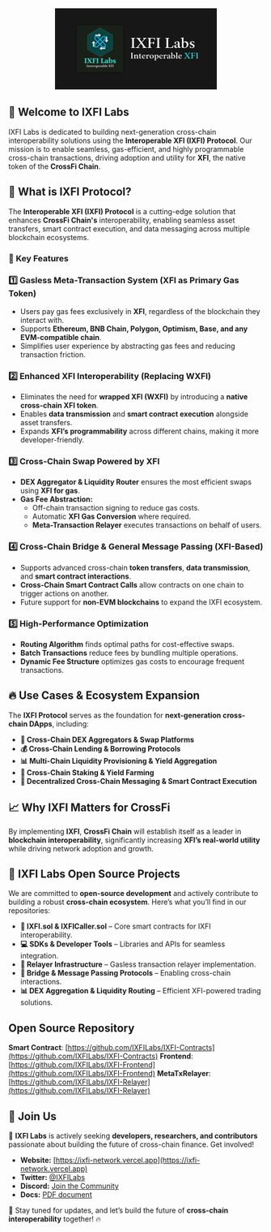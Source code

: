 <div align="center">
    <a href="https://ixfi.network.com">
        <img alt="logo" src="https://github.com/IXFILabs/IXFILabs/blob/main/IXFI-PitchDeck-Cover.png" style="width: 320px;">
    </a>
</div>

## 🚀 Welcome to IXFI Labs
IXFI Labs is dedicated to building next-generation cross-chain interoperability solutions using the **Interoperable XFI (IXFI) Protocol**. Our mission is to enable seamless, gas-efficient, and highly programmable cross-chain transactions, driving adoption and utility for **XFI**, the native token of the **CrossFi Chain**.

## 🌉 What is IXFI Protocol?
The **Interoperable XFI (IXFI) Protocol** is a cutting-edge solution that enhances **CrossFi Chain's** interoperability, enabling seamless asset transfers, smart contract execution, and data messaging across multiple blockchain ecosystems.

### 🌟 Key Features

### 1️⃣ **Gasless Meta-Transaction System (XFI as Primary Gas Token)**
- Users pay gas fees exclusively in **XFI**, regardless of the blockchain they interact with.
- Supports **Ethereum, BNB Chain, Polygon, Optimism, Base, and any EVM-compatible chain**.
- Simplifies user experience by abstracting gas fees and reducing transaction friction.

### 2️⃣ **Enhanced XFI Interoperability (Replacing WXFI)**
- Eliminates the need for **wrapped XFI (WXFI)** by introducing a **native cross-chain XFI token**.
- Enables **data transmission** and **smart contract execution** alongside asset transfers.
- Expands **XFI’s programmability** across different chains, making it more developer-friendly.

### 3️⃣ **Cross-Chain Swap Powered by XFI**
- **DEX Aggregator & Liquidity Router** ensures the most efficient swaps using **XFI for gas**.
- **Gas Fee Abstraction:**
  - Off-chain transaction signing to reduce gas costs.
  - Automatic **XFI Gas Conversion** where required.
  - **Meta-Transaction Relayer** executes transactions on behalf of users.

### 4️⃣ **Cross-Chain Bridge & General Message Passing (XFI-Based)**
- Supports advanced cross-chain **token transfers**, **data transmission**, and **smart contract interactions**.
- **Cross-Chain Smart Contract Calls** allow contracts on one chain to trigger actions on another.
- Future support for **non-EVM blockchains** to expand the IXFI ecosystem.

### 5️⃣ **High-Performance Optimization**
- **Routing Algorithm** finds optimal paths for cost-effective swaps.
- **Batch Transactions** reduce fees by bundling multiple operations.
- **Dynamic Fee Structure** optimizes gas costs to encourage frequent transactions.

## 🔥 Use Cases & Ecosystem Expansion
The **IXFI Protocol** serves as the foundation for **next-generation cross-chain DApps**, including:

- **🚀 Cross-Chain DEX Aggregators & Swap Platforms**
- **💰 Cross-Chain Lending & Borrowing Protocols**
- **📊 Multi-Chain Liquidity Provisioning & Yield Aggregation**
- **🔗 Cross-Chain Staking & Yield Farming**
- **📡 Decentralized Cross-Chain Messaging & Smart Contract Execution**

## 📈 Why IXFI Matters for CrossFi
By implementing **IXFI**, **CrossFi Chain** will establish itself as a leader in **blockchain interoperability**, significantly increasing **XFI’s real-world utility** while driving network adoption and growth.

## 📜 IXFI Labs Open Source Projects
We are committed to **open-source development** and actively contribute to building a robust **cross-chain ecosystem**. Here’s what you’ll find in our repositories:

- **🔗 IXFI.sol & IXFICaller.sol** – Core smart contracts for IXFI interoperability.
- **💻 SDKs & Developer Tools** – Libraries and APIs for seamless integration.
- **🚀 Relayer Infrastructure** – Gasless transaction relayer implementation.
- **📡 Bridge & Message Passing Protocols** – Enabling cross-chain interactions. 
- **📊 DEX Aggregation & Liquidity Routing** – Efficient XFI-powered trading solutions.

## Open Source Repository

**Smart Contract**: [https://github.com/IXFILabs/IXFI-Contracts](https://github.com/IXFILabs/IXFI-Contracts)
**Frontend**: [https://github.com/IXFILabs/IXFI-Frontend](https://github.com/IXFILabs/IXFI-Frontend)
**MetaTxRelayer**: [https://github.com/IXFILabs/IXFI-Relayer](https://github.com/IXFILabs/IXFI-Relayer)


## 📌 Join Us
🚀 **IXFI Labs** is actively seeking **developers, researchers, and contributors** passionate about building the future of cross-chain finance. Get involved!

- **Website:** [https://ixfi-network.vercel.app](https://ixfi-network.vercel.app)
- **Twitter:** [@IXFILabs](#)
- **Discord:** [Join the Community](#)
- **Docs:** [PDF document](https://github.com/IXFILabs/IXFILabs/blob/main/protocol-documentation.pdf)

📢 Stay tuned for updates, and let’s build the future of **cross-chain interoperability** together! 🔥
